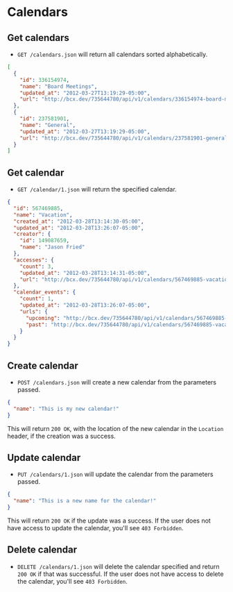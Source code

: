 Calendars
=========

Get calendars
-------------

* `GET /calendars.json` will return all calendars sorted alphabetically.

```json
[
  {
    "id": 336154974,
    "name": "Board Meetings",
    "updated_at": "2012-03-27T13:19:29-05:00",
    "url": "http://bcx.dev/735644780/api/v1/calendars/336154974-board-meetings.json"
  },
  {
    "id": 237581901,
    "name": "General",
    "updated_at": "2012-03-27T13:19:29-05:00",
    "url": "http://bcx.dev/735644780/api/v1/calendars/237581901-general.json"
  }
]
```


Get calendar
------------

* `GET /calendar/1.json` will return the specified calendar.

```json
{
  "id": 567469885,
  "name": "Vacation",
  "created_at": "2012-03-28T13:14:30-05:00",
  "updated_at": "2012-03-28T13:26:07-05:00",
  "creator": {
    "id": 149087659,
    "name": "Jason Fried"
  },
  "accesses": {
    "count": 3,
    "updated_at": "2012-03-28T13:14:31-05:00",
    "url": "http://bcx.dev/735644780/api/v1/calendars/567469885-vacation/accesses.json"
  },
  "calendar_events": {
    "count": 1,
    "updated_at": "2012-03-28T13:26:07-05:00",
    "urls": {
      "upcoming": "http://bcx.dev/735644780/api/v1/calendars/567469885-vacation/calendar_events.json",
      "past": "http://bcx.dev/735644780/api/v1/calendars/567469885-vacation/calendar_events/past.json"
    }
  }
}
```


Create calendar
---------------

* `POST /calendars.json` will create a new calendar from the parameters passed.

```json
{
  "name": "This is my new calendar!"
}
```

This will return `200 OK`, with the location of the new calendar in the `Location` header, if the creation was a success.


Update calendar
---------------

* `PUT /calendars/1.json` will update the calendar from the parameters passed.

```json
{
  "name": "This is a new name for the calendar!"
}
```

This will return `200 OK` if the update was a success. If the user does not have access to update the calendar, you'll see `403 Forbidden`.


Delete calendar
-------------

* `DELETE /calendars/1.json` will delete the calendar specified and return `200 OK` if that was successful. If the user does not have access to delete the calendar, you'll see `403 Forbidden`.